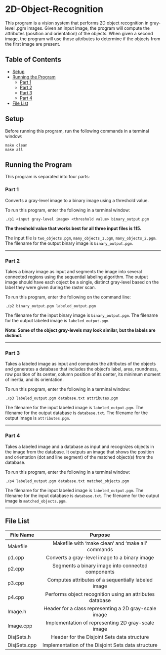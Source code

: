 # 2D-Object-Recognition

This program is a vision system that performs 2D object recognition in gray-level .pgm images. Given an input image, the program will compute the attributes (position and orientation) of the objects. When given a second image, the program will use those attributes to determine if the objects from the first image are present.

## Table of Contents
 - [Setup](#setup)
 - [Running the Program](#running-the-program)
   - [Part 1](#part-1)
   - [Part 2](#part-2) 
   - [Part 3](#part-3)
   - [Part 4](#part-4)
 - [File List](#file-list)
   
## Setup

Before running this program, run the following commands in a terminal window:

  ```none
  make clean
  make all
  ```
  
## Running the Program

This program is separated into four parts:

### Part 1

Converts a gray-level image to a binary image using a threshold value.

To run this program, enter the following in a terminal window:

```./p1 <input gray-level image> <threshold value> binary_output.pgm```

**The threshold value that works best for all three input files is 115.**

The input file is ```two_objects.pgm```, ```many_objects_1.pgm```, ```many_objects_2.pgm```. 
The filename for the output binary image is ```binary_output.pgm```. 

*************************************************************************

### Part 2

Takes a binary image as input and segments the image into several connected regions using the sequential labeling algorithm. The output image should have each object be a single, distinct gray-level based on the label they were given during the raster scan. 

To run this program, enter the following on the command line:

```./p2 binary_output.pgm labeled_output.pgm```


The filename for the input binary image is ```binary_output.pgm```. 
The filename for the output labeled image is ```labeled_output.pgm```. 

**Note: Some of the object gray-levels may look similar, but the labels 
are distinct.**

*************************************************************************

### Part 3

Takes a labeled image as input and computes the attributes of the objects and generates a database that includes the object’s label, area, roundness, row position of its center, column position of its center, its minimum moment of inertia, and its orientation.

To run this program, enter the following in a terminal window:

```./p3 labeled_output.pgm database.txt attributes.pgm```

The filename for the input labeled image is ```labeled_output.pgm```. 
The filename for the output database is ```database.txt```. 
The filename for the output image is ```attributes.pgm```. 

*************************************************************************

### Part 4

Takes a labeled image and a database as input and recognizes objects in the image from the database. It outputs an image that shows the position and orientation (dot and line segment) of the matched object(s) from the database.

To run this program, enter the following in a terminal window:

```./p4 labeled_output.pgm database.txt matched_objects.pgm```

The filename for the input labeled image is ```labeled_output.pgm```. 
The filename for the input database is ```database.txt```. 
The filename for the output image is ```matched_objects.pgm```. 

*************************************************************************

## File List

| File Name          | Purpose               |
| ------------------- |:---------------------:|
| Makefile     | Makefile with ‘make clean’ and ‘make all’ commands |
| p1.cpp    | Converts a gray-level image to a binary image       |
| p2.cpp       | Segments a binary image into connected components          |
| p3.cpp       | Computes attributes of a sequentially labeled image          |
| p4.cpp       | Performs object recognition using an attributes database          |
| Image.h       | Header for a class representing a 2D gray-scale image          |
| Image.cpp       | Implementation of representing 2D gray-scale image          |
| DisjSets.h       | Header for the Disjoint Sets data structure          |
| DisjSets.cpp       | Implementation of the Disjoint Sets data structure          |

